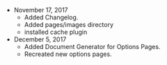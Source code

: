 - November 17, 2017
    - Added Changelog.
    - Added pages/images directory
    - installed cache plugin
- December 5, 2017
    - Added Document Generator for Options Pages.
    - Recreated new options pages.
